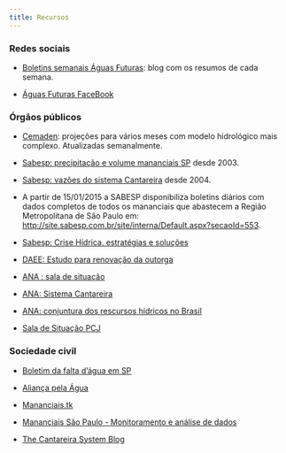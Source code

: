 ```yaml
---
title: Recursos
---
```


### Redes sociais

* [Boletins semanais Águas Futuras](https://aguasfuturas.wordpress.com/): blog com os resumos de cada semana.

* [Águas Futuras FaceBook](https://www.facebook.com/aguasfuturas)


### Órgãos públicos

* [Cemaden](http://www.cemaden.gov.br): projeções para vários meses com modelo hidrológico mais complexo. Atualizadas semanalmente.

* [Sabesp: precipitação e volume mananciais SP](http://www2.sabesp.com.br/mananciais/DivulgacaoSiteSabesp.aspx) desde 2003. 

* [Sabesp: vazões do sistema Cantareira](http://www2.sabesp.com.br/mananciais/Divulgacaopcj.aspx) desde 2004.

* A partir de 15/01/2015 a SABESP disponibiliza boletins diários com dados completos de todos os mananciais que abastecem a Região Metropolitana de São Paulo em: http://site.sabesp.com.br/site/interna/Default.aspx?secaoId=553.

* [Sabesp: Crise Hídrica, estratégias e soluções](http://site.sabesp.com.br/site/uploads/file/crisehidrica/chess_crise_hidrica.pdf)

* [DAEE: Estudo para renovação da outorga](http://www.daee.sp.gov.br/index.php?option=com_content&view=article&id=1107:renovacao-da-outorga-do-sistema-cantareira&catid=41:outorga&Itemid=68)

* [ANA : sala de situação](http://www2.ana.gov.br/Paginas/servicos/saladesituacao/default.aspx)

* [ANA: Sistema Cantareira](http://www2.ana.gov.br/Paginas/servicos/outorgaefiscalizacao/sistemacantareira.aspx)

* [ANA: conjuntura dos rescursos hídricos no Brasil](http://conjuntura.ana.gov.br/)

* [Sala de Situação PCJ](http://www.sspcj.org.br/index.php/boletins-diarios-e-relatorios-telemetria-pcj/boletimdiario)


### Sociedade civil

* [Boletim da falta d’água em SP](http://boletimdafaltadagua.tumblr.com)

* [Aliança pela Água](http://aguasp.com.br)

* [Mananciais.tk](http://mananciais.tk)

* [Mananciais São Paulo - Monitoramento e análise de dados](http://www.probabit.com.br/agua.html)

* [The Cantareira System Blog](http://blogs.umass.edu/cantareira/)
